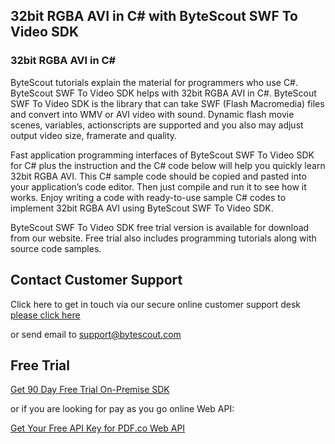 ## 32bit RGBA AVI in C# with ByteScout SWF To Video SDK

### 32bit RGBA AVI in C#

ByteScout tutorials explain the material for programmers who use C#. ByteScout SWF To Video SDK helps with 32bit RGBA AVI in C#. ByteScout SWF To Video SDK is the library that can take SWF (Flash Macromedia) files and convert into WMV or AVI video with sound. Dynamic flash movie scenes, variables, actionscripts are supported and you also may adjust output video size, framerate and quality.

Fast application programming interfaces of ByteScout SWF To Video SDK for C# plus the instruction and the C# code below will help you quickly learn 32bit RGBA AVI. This C# sample code should be copied and pasted into your application’s code editor. Then just compile and run it to see how it works. Enjoy writing a code with ready-to-use sample C# codes to implement 32bit RGBA AVI using ByteScout SWF To Video SDK.

ByteScout SWF To Video SDK free trial version is available for download from our website. Free trial also includes programming tutorials along with source code samples.

## Contact Customer Support

Click here to get in touch via our secure online customer support desk [please click here](https://bytescout.zendesk.com/hc/en-us/requests/new?subject=ByteScout%20SWF%20To%20Video%20SDK%20Question)

or send email to [support@bytescout.com](mailto:support@bytescout.com?subject=ByteScout%20SWF%20To%20Video%20SDK%20Question) 

## Free Trial

[Get 90 Day Free Trial On-Premise SDK](https://bytescout.com/download/web-installer?utm_source=github-readme)

or if you are looking for pay as you go online Web API:

[Get Your Free API Key for PDF.co Web API](https://pdf.co/documentation/api?utm_source=github-readme)